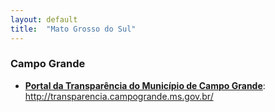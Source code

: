 ```yaml
---
layout: default
title:  "Mato Grosso do Sul"
---
```


### Campo Grande

-   **[Portal da Transparência do Município de Campo Grande](http://transparencia.campogrande.ms.gov.br/)**: http://transparencia.campogrande.ms.gov.br/


